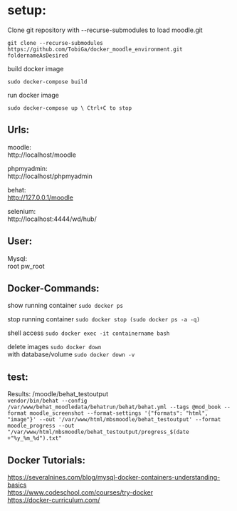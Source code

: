 # setup:
Clone git repository
with  --recurse-submodules to load moodle.git

	git clone --recurse-submodules https://github.com/TobiGa/docker_moodle_environment.git foldernameAsDesired

build docker image
	
	sudo docker-compose build

run docker image

	sudo docker-compose up \ Ctrl+C to stop



## Urls:
moodle:<br>
http://localhost/moodle

phpmyadmin:<br>
http://localhost/phpmyadmin

behat:<br>
http://127.0.0.1/moodle

selenium:<br>
http://localhost:4444/wd/hub/


## User:
Mysql:<br>
root
pw_root


## Docker-Commands:
show running container
	`sudo docker ps`

stop running container
	`sudo docker stop (sudo docker ps -a -q)`	

shell access 
	`sudo docker exec -it containername bash`

delete images
	`sudo docker down`<br>
with database/volume
	`sudo docker down -v`	


## test:

Results: /moodle/behat_testoutput<br>
`vendor/bin/behat --config /var/www/behat_moodledata/behatrun/behat/behat.yml --tags @mod_book --format moodle_screenshot --format-settings '{"formats": "html", "image"}' --out '/var/www/html/mbsmoodle/behat_testoutput' --format moodle_progress --out "/var/www/html/mbsmoodle/behat_testoutput/progress_$(date +"%y_%m_%d").txt"`



## Docker Tutorials:
https://severalnines.com/blog/mysql-docker-containers-understanding-basics<br>
https://www.codeschool.com/courses/try-docker<br>
https://docker-curriculum.com/<br>
